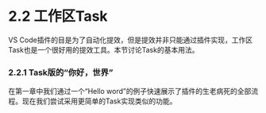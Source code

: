 # 2.2 工作区Task

VS Code插件的目是为了自动化提效，但是提效并非只能通过插件实现，工作区Task也是一个很好用的提效工具。本节讨论Task的基本用法。

### 2.2.1 Task版的“你好，世界”

在第一章中我们通过一个“Hello word”的例子快速展示了插件的生老病死的全部流程。现在我们尝试采用更简单的Task实现类似的功能。
